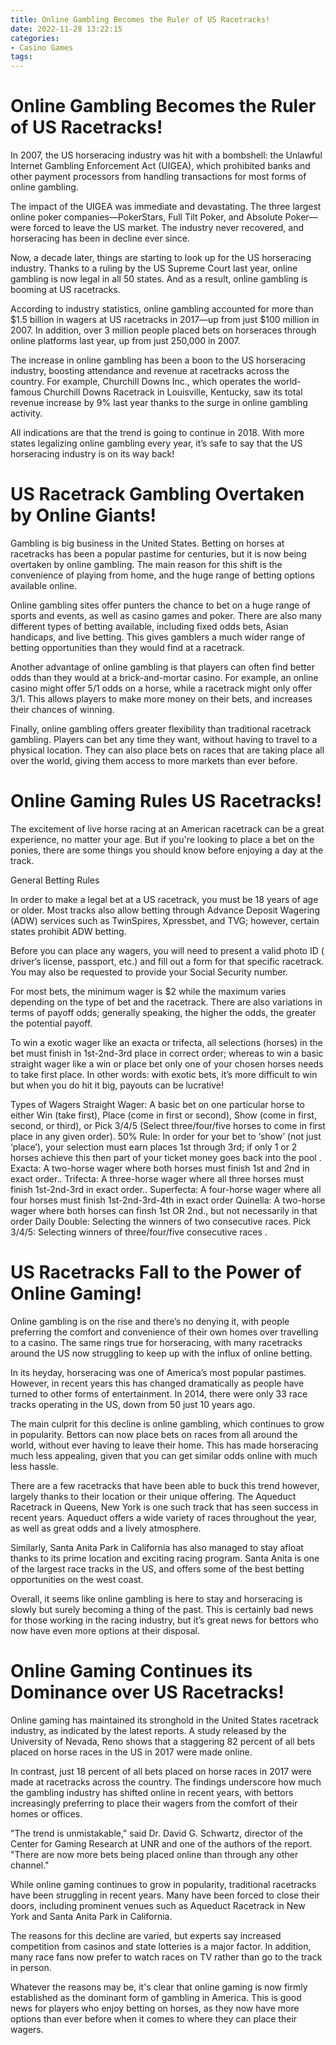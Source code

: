 ```yaml
---
title: Online Gambling Becomes the Ruler of US Racetracks!
date: 2022-11-28 13:22:15
categories:
- Casino Games
tags:
---
```



#  Online Gambling Becomes the Ruler of US Racetracks!

In 2007, the US horseracing industry was hit with a bombshell: the Unlawful Internet Gambling Enforcement Act (UIGEA), which prohibited banks and other payment processors from handling transactions for most forms of online gambling.

The impact of the UIGEA was immediate and devastating. The three largest online poker companies—PokerStars, Full Tilt Poker, and Absolute Poker—were forced to leave the US market. The industry never recovered, and horseracing has been in decline ever since.

Now, a decade later, things are starting to look up for the US horseracing industry. Thanks to a ruling by the US Supreme Court last year, online gambling is now legal in all 50 states. And as a result, online gambling is booming at US racetracks.

According to industry statistics, online gambling accounted for more than $1.5 billion in wagers at US racetracks in 2017—up from just $100 million in 2007. In addition, over 3 million people placed bets on horseraces through online platforms last year, up from just 250,000 in 2007.

The increase in online gambling has been a boon to the US horseracing industry, boosting attendance and revenue at racetracks across the country. For example, Churchill Downs Inc., which operates the world-famous Churchill Downs Racetrack in Louisville, Kentucky, saw its total revenue increase by 9% last year thanks to the surge in online gambling activity.

All indications are that the trend is going to continue in 2018. With more states legalizing online gambling every year, it’s safe to say that the US horseracing industry is on its way back!

#  US Racetrack Gambling Overtaken by Online Giants!

Gambling is big business in the United States. Betting on horses at racetracks has been a popular pastime for centuries, but it is now being overtaken by online gambling. The main reason for this shift is the convenience of playing from home, and the huge range of betting options available online.

Online gambling sites offer punters the chance to bet on a huge range of sports and events, as well as casino games and poker. There are also many different types of betting available, including fixed odds bets, Asian handicaps, and live betting. This gives gamblers a much wider range of betting opportunities than they would find at a racetrack.

Another advantage of online gambling is that players can often find better odds than they would at a brick-and-mortar casino. For example, an online casino might offer 5/1 odds on a horse, while a racetrack might only offer 3/1. This allows players to make more money on their bets, and increases their chances of winning.

Finally, online gambling offers greater flexibility than traditional racetrack gambling. Players can bet any time they want, without having to travel to a physical location. They can also place bets on races that are taking place all over the world, giving them access to more markets than ever before.

#  Online Gaming Rules US Racetracks!

The excitement of live horse racing at an American racetrack can be a great experience, no matter your age. But if you're looking to place a bet on the ponies, there are some things you should know before enjoying a day at the track.

General Betting Rules

In order to make a legal bet at a US racetrack, you must be 18 years of age or older. Most tracks also allow betting through Advance Deposit Wagering (ADW) services such as TwinSpires, Xpressbet, and TVG; however, certain states prohibit ADW betting. 

Before you can place any wagers, you will need to present a valid photo ID ( driver’s license, passport, etc.) and fill out a form for that specific racetrack. You may also be requested to provide your Social Security number.

For most bets, the minimum wager is $2 while the maximum varies depending on the type of bet and the racetrack. There are also variations in terms of payoff odds; generally speaking, the higher the odds, the greater the potential payoff. 

To win a exotic wager like an exacta or trifecta, all selections (horses) in the bet must finish in 1st-2nd-3rd place in correct order; whereas to win a basic straight wager like a win or place bet only one of your chosen horses needs to take first place. In other words: with exotic bets, it’s more difficult to win but when you do hit it big, payouts can be lucrative! 

Types of Wagers
Straight Wager: A basic bet on one particular horse to either Win (take first), Place (come in first or second), Show (come in first, second, or third), or Pick 3/4/5 (Select three/four/five horses to come in first place in any given order). 50% Rule: In order for your bet to ‘show’ (not just ‘place’), your selection must earn places 1st through 3rd; if only 1 or 2 horses achieve this then part of your ticket money goes back into the pool . Exacta: A two-horse wager where both horses must finish 1st and 2nd in exact order.. Trifecta: A three-horse wager where all three horses must finish 1st-2nd-3rd in exact order.. Superfecta: A four-horse wager where all four horses must finish 1st-2nd-3rd-4th in exact order Quinella: A two-horse wager where both horses can finsh 1st OR 2nd., but not necessarily in that order Daily Double: Selecting the winners of two consecutive races. Pick 3/4/5: Selecting winners of three/four/five consecutive races .

#  US Racetracks Fall to the Power of Online Gaming!

Online gambling is on the rise and there’s no denying it, with people preferring the comfort and convenience of their own homes over travelling to a casino. The same rings true for horseracing, with many racetracks around the US now struggling to keep up with the influx of online betting.

In its heyday, horseracing was one of America’s most popular pastimes. However, in recent years this has changed dramatically as people have turned to other forms of entertainment. In 2014, there were only 33 race tracks operating in the US, down from 50 just 10 years ago.

The main culprit for this decline is online gambling, which continues to grow in popularity. Bettors can now place bets on races from all around the world, without ever having to leave their home. This has made horseracing much less appealing, given that you can get similar odds online with much less hassle.

There are a few racetracks that have been able to buck this trend however, largely thanks to their location or their unique offering. The Aqueduct Racetrack in Queens, New York is one such track that has seen success in recent years. Aqueduct offers a wide variety of races throughout the year, as well as great odds and a lively atmosphere.

Similarly, Santa Anita Park in California has also managed to stay afloat thanks to its prime location and exciting racing program. Santa Anita is one of the largest race tracks in the US, and offers some of the best betting opportunities on the west coast.

Overall, it seems like online gambling is here to stay and horseracing is slowly but surely becoming a thing of the past. This is certainly bad news for those working in the racing industry, but it’s great news for bettors who now have even more options at their disposal.

#  Online Gaming Continues its Dominance over US Racetracks!

Online gaming has maintained its stronghold in the United States racetrack industry, as indicated by the latest reports. A study released by the University of Nevada, Reno shows that a staggering 82 percent of all bets placed on horse races in the US in 2017 were made online.

In contrast, just 18 percent of all bets placed on horse races in 2017 were made at racetracks across the country. The findings underscore how much the gambling industry has shifted online in recent years, with bettors increasingly preferring to place their wagers from the comfort of their homes or offices.

"The trend is unmistakable," said Dr. David G. Schwartz, director of the Center for Gaming Research at UNR and one of the authors of the report. "There are now more bets being placed online than through any other channel."

While online gaming continues to grow in popularity, traditional racetracks have been struggling in recent years. Many have been forced to close their doors, including prominent venues such as Aqueduct Racetrack in New York and Santa Anita Park in California.

The reasons for this decline are varied, but experts say increased competition from casinos and state lotteries is a major factor. In addition, many race fans now prefer to watch races on TV rather than go to the track in person.

Whatever the reasons may be, it's clear that online gaming is now firmly established as the dominant form of gambling in America. This is good news for players who enjoy betting on horses, as they now have more options than ever before when it comes to where they can place their wagers.